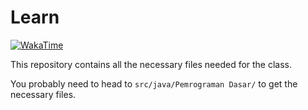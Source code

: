 # Learn

[![WakaTime](https://wakatime.com/badge/github/SyafaHadyan/learn.svg)](https://wakatime.com/badge/github/SyafaHadyan/learn)

This repository contains all the necessary files needed for the class.

You probably need to head to `src/java/Pemrograman Dasar/` to get the necessary files.